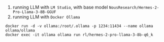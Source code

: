 1. running LLM with `LM Studio`, with base model `NousResearch/Hermes-2-Pro-Llama-3-8B-GGUF`
2. running LLM with `Docker Ollama`
```shell
docker run -d -v ollama:/root/.ollama -p 1234:11434 --name ollama ollama/ollama
docker exec -it ollama ollama run rl/hermes-2-pro-llama-3-8b-q6_k
```